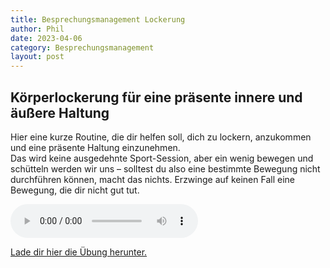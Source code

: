 ```yaml
---
title: Besprechungsmanagement Lockerung
author: Phil
date: 2023-04-06
category: Besprechungsmanagement
layout: post
---
```

## Körperlockerung für eine präsente innere und äußere Haltung
Hier eine kurze Routine, die dir helfen soll, dich zu lockern, anzukommen und eine präsente Haltung einzunehmen.  
Das wird keine ausgedehnte Sport-Session, aber ein wenig bewegen und schütteln werden wir uns – solltest du also eine bestimmte Bewegung nicht durchführen können, macht das nichts. Erzwinge auf keinen Fall eine Bewegung, die dir nicht gut tut.

<audio controls>
  <source src="/mscr_ma_blended_learning_2023/assets/besprechungsmanagement_koerperlockerung_praesenz_112.mp3" type="audio/mpeg">
Your browser does not support the audio element.
</audio>

<a href="/mscr_ma_blended_learning_2023/assets/besprechungsmanagement_koerperlockerung_praesenz_112.mp3" target="_blank">Lade dir hier die Übung herunter.</a>
